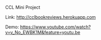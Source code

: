 CCL Mini Project

Link: http://cclbookreviews.herokuapp.com

Demo: https://www.youtube.com/watch?v=v_No_EWBK1M&feature=youtu.be
